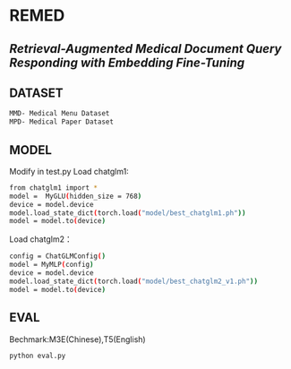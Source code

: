 # REMED
## _Retrieval-Augmented Medical Document Query Responding with Embedding Fine-Tuning_

## DATASET
```sh
MMD- Medical Menu Dataset
MPD- Medical Paper Dataset
```

## MODEL
Modify in test.py
Load chatglm1:
```sh
from chatglm1 import *
model =  MyGLU(hidden_size = 768)
device = model.device
model.load_state_dict(torch.load("model/best_chatglm1.ph"))
model = model.to(device)
```

Load chatglm2：
```sh
config = ChatGLMConfig()
model = MyMLP(config)
device = model.device
model.load_state_dict(torch.load("model/best_chatglm2_v1.ph"))
model = model.to(device)
```

## EVAL
Bechmark:M3E(Chinese),T5(English)
```sh
python eval.py
```

